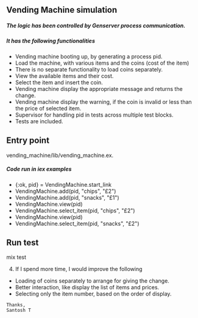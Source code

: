 ## Vending Machine simulation

##### The logic has been controlled by Genserver process communication.
##### It has the following functionalities
  - Vending machine booting up, by generating a process pid.
  - Load the machine, with various items and the coins (cost of the item)
  - There is no separate functionality to load coins separately.
  - View the available items and their cost.
  - Select the item and insert the coin.
  - Vending machine display the appropriate message and returns the change.
  - Vending machine display the warning, if the coin is invalid or less than the    price of selected item.
  - Supervisor for handling pid in tests across multiple test blocks.
  - Tests are included.

##  Entry point 
vending_machine/lib/vending_machine.ex.

##### Code run in iex examples

- {:ok, pid} = VendingMachine.start_link
- VendingMachine.add(pid, "chips", "£2")
- VendingMachine.add(pid, "snacks", "£1")
- VendingMachine.view(pid)
- VendingMachine.select_item(pid, "chips", "£2")
- VendingMachine.view(pid)
- VendingMachine.select_item(pid, "snacks", "£2")

## Run test

mix test


4) If I spend more time, I would improve the following
- Loading of coins separately to arrange for giving the change.
- Better interaction, like display the list of items and prices.
- Selecting only the item number, based on the order of display.

```
Thanks,
Santosh T
```
